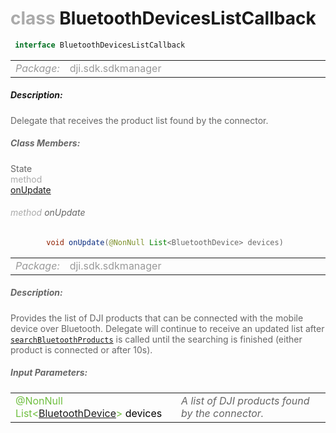 <div class="article"><h1 ><font color="#AAA">class </font>BluetoothDevicesListCallback</h1></div>

~~~java
 interface BluetoothDevicesListCallback 
~~~

<html><table class="table-supportedby"><tr valign="top"><td width=15%><font color="#999"><i>Package:</i></td><td width=85%><font color="#999">dji.sdk.sdkmanager</td></tr></table></html>



##### Description:



<font color="#666">Delegate that receives the product list found by the connector.



##### Class Members:

<div class="api-row" id="djibluetoothproductconnector_connectordidfindproducts"><div class="api-col left">State</div><div class="api-col middle" style="color:#AAA">method</div><div class="api-col right"><a class="trigger" href="#djibluetoothproductconnector_connectordidfindproducts_inline">onUpdate</a></div></div><div class="inline-doc" id="djibluetoothproductconnector_connectordidfindproducts_inline"

><div class="article"><h6 ><font color="#AAA">method </font>onUpdate</h6></div>

~~~java
        void onUpdate(@NonNull List<BluetoothDevice> devices)
~~~

<html><table class="table-supportedby"><tr valign="top"><td width=15%><font color="#999"><i>Package:</i></td><td width=85%><font color="#999">dji.sdk.sdkmanager</td></tr></table></html>



##### Description:



<font color="#666">Provides the list of DJI products that can be connected with the mobile device over Bluetooth. Delegate will  continue to receive an updated list after <code><a href="/Components/SDKManager/DJIBluetoothProductConnector.html#djibluetoothproductconnector_searchbluetoothproducts">searchBluetoothProducts</a></code> is called  until the searching is finished (either product is connected or after 10s).



##### Input Parameters:

<html><table class="table-inline-parameters"><tr valign="top"><td><font color="#70BF41">@NonNull List&lt;<a href="/Components/SDKManager/DJIBluetoothProductConnector_DJIBluetoothDevice.html#djibluetoothproductconnector_djibluetoothdevice">BluetoothDevice</a>&gt; <font color="#000">devices</td><td><font color="#666"><i>A list of DJI products found by the connector.</i></td></tr></table></html></div>


